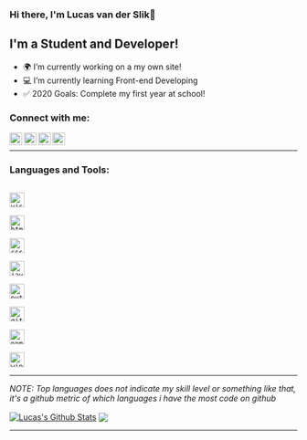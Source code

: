 ### Hi there, I'm Lucas van der Slik👋

## I'm a Student and Developer!

- 🌍 I’m currently working on a my own site!
- 💻 I’m currently learning Front-end Developing
- ✅ 2020 Goals: Complete my first year at school!

### Connect with me:


[<img align="left" alt="Lucas | Facebook" width="22px" src="https://cdn.jsdelivr.net/npm/simple-icons@3.4.0/icons/facebook.svg" />][facebook]
[<img align="left" alt="Lucas | Twitter" width="22px" src="https://cdn.jsdelivr.net/npm/simple-icons@v3/icons/twitter.svg" />][twitter]
[<img align="left" alt="Lucas | LinkedIn" width="22px" src="https://cdn.jsdelivr.net/npm/simple-icons@v3/icons/linkedin.svg" />][linkedin]
[<img align="left" alt="Lucas | Instagram" width="22px" src="https://cdn.jsdelivr.net/npm/simple-icons@v3/icons/instagram.svg" />][instagram]

<br />

---

### Languages and Tools:

[<code>
<img alt="visual studio code" width="26px" src="https://img.icons8.com/fluent/240/000000/visual-studio-code-2019.png" />
</code>](https://code.visualstudio.com/)
[<code>
<img alt="html5" width="26px" src="https://img.icons8.com/color/240/000000/html-5.png">
</code>](https://developer.mozilla.org/en-US/docs/Web/HTML)
[<code>
<img alt="css3" width="26px" src="https://img.icons8.com/color/240/000000/css3.png">
</code>](https://developer.mozilla.org/en-US/docs/Web/CSS)
[<code>
<img alt="javascript" width="26px" src="https://img.icons8.com/color/240/000000/javascript.png" />
</code>](https://developer.mozilla.org/en-US/docs/Web/JavaScript)
[<code>
<img alt="python" width="26px" src="https://img.icons8.com/color/240/000000/python.png">
</code>](https://www.python.org/)
[<code>
<img alt="github" width="26px" src="https://img.icons8.com/ios-glyphs/240/000000/github.png">
</code>](https://github.com/)
[<code>
<img alt="npm" width="26px" src="https://img.icons8.com/color/240/000000/npm.png" />
</code>](https://npmjs.com/)
[<code>
<img alt="windows" width="26px" src="https://img.icons8.com/color/240/000000/windows-10.png">
</code>](https://www.microsoft.com/en-us/windows)

---

_NOTE: Top languages does not indicate my skill level or something like that, it's a github metric of which languages i have the most code on github_

<a href="https://github.com/Lucasslikjs">
<img align="center" alt="Lucas's Github Stats" src="https://github-readme-stats.codestackr.vercel.app/api?username=Lucasslikjs&show_icons=true&hide_border=true&count_private=true&include_all_commits=true&theme=radical" /></a>
<a href="https://github.com/Lucasslikjs">
  <img align="center" src="https://github-readme-stats.anuraghazra1.vercel.app/api/top-langs/?username=Lucasslikjs&layout=compact&theme=radical" />
</a>

---

[website]: https://lucasvanderslik.nl
[twitter]: https://twitter.com/lucas0187x
[facebook]: https://www.facebook.com/profile.php?id=100009512501010
[instagram]: https://www.instagram.com/djslucas
[linkedin]: https://www.linkedin.com/in/lucas-van-der-slik-4132471a6
